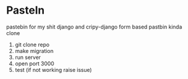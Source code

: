 # PasteIn
pastebin for my shit
django and cripy-django form based pastbin kinda clone 

1) git clone repo 
2) make migration 
3) run server 
4) open port 3000
5) test (if not working raise issue)
